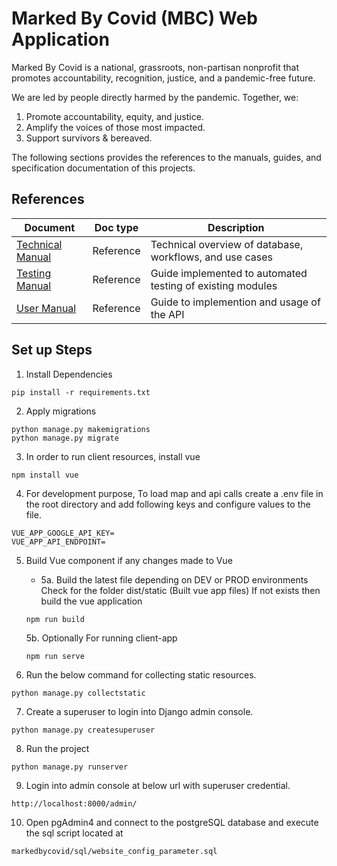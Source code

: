 # Marked By Covid (MBC) Web Application

Marked By Covid is a national, grassroots, non-partisan nonprofit that promotes accountability, recognition, justice, and a pandemic-free future.

We are led by people directly harmed by the pandemic. Together, we:
1. Promote accountability, equity, and justice.
2. Amplify the voices of those most impacted.
3. Support survivors & bereaved.

The following sections provides the references to the manuals, guides, and specification documentation of this projects.

## References

| Document                                                        | Doc type    | Description                                                             |
| ----------------------------------------------------------------|-------------|-------------------------------------------------------------------------|
| [Technical Manual](docs/technical%20manual/index.md)            | Reference   | Technical overview of database, workflows, and use cases                |
| [Testing Manual](docs/testing%20manual/index.md)                | Reference   | Guide implemented to automated testing of existing modules              |
| [User Manual](docs/user%20manual/index.md)                      | Reference   | Guide to implemention and usage of the API                              |

## Set up Steps

1. Install Dependencies
```
pip install -r requirements.txt
```

2. Apply migrations
```
python manage.py makemigrations
python manage.py migrate

```

3. In order to run client resources, install vue
```
npm install vue
```
4. For development purpose, To load map and api calls create a .env file in the root directory and add following keys and configure values to the file.
```
VUE_APP_GOOGLE_API_KEY=
VUE_APP_API_ENDPOINT=
```
5. Build Vue component if any changes made to Vue

   - 5a. Build the latest file depending on DEV or PROD environments Check for the folder dist/static (Built vue app files) 
    If not exists then build the vue application 
    ```
    npm run build
    ```
    5b. Optionally For running client-app 
    ```
    npm run serve
    ```
6. Run the below command  for collecting static resources. 
```
python manage.py collectstatic
```
7. Create a superuser to login into Django admin console.
```
python manage.py createsuperuser
```
8. Run the project
```
python manage.py runserver
```
9. Login into admin console at below url with superuser credential.
```
http://localhost:8000/admin/
```
10. Open pgAdmin4 and connect to the postgreSQL database and execute the sql script located at
```
markedbycovid/sql/website_config_parameter.sql
```
